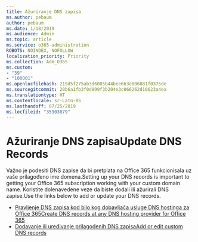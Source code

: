 ```yaml
---
title: Ažuriranje DNS zapisa
ms.author: pebaum
author: pebaum
ms.date: 1/18/2019
ms.audience: Admin
ms.topic: article
ms.service: o365-administration
ROBOTS: NOINDEX, NOFOLLOW
localization_priority: Priority
ms.collection: Adm_O365
ms.custom:
- "39"
- "100001"
ms.openlocfilehash: 219d5f275ab3d6085b44bee663e006881f0375de
ms.sourcegitcommit: 20b6a1fb3f0d899f3b204e3c066262d10623a4ea
ms.translationtype: HT
ms.contentlocale: sr-Latn-RS
ms.lasthandoff: 07/25/2019
ms.locfileid: "35903879"
---
```

# <a name="update-dns-records"></a><span data-ttu-id="bc72e-102">Ažuriranje DNS zapisa</span><span class="sxs-lookup"><span data-stu-id="bc72e-102">Update DNS Records</span></span>

<span data-ttu-id="bc72e-103">Važno je podesiti DNS zapise da bi pretplata na Office 365 funkcionisala uz vaše prilagođeno ime domena.</span><span class="sxs-lookup"><span data-stu-id="bc72e-103">Setting up your DNS records is important to getting your Office 365 subscription working with your custom domain name.</span></span> <span data-ttu-id="bc72e-104">Koristite dolenavedene veze da biste dodali ili ažurirali DNS zapise.</span><span class="sxs-lookup"><span data-stu-id="bc72e-104">Use the links below to add or update your DNS records.</span></span>
  
- [<span data-ttu-id="bc72e-105">Pravljenje DNS zapisa kod bilo kog dobavljača usluge DNS hostinga za Office 365</span><span class="sxs-lookup"><span data-stu-id="bc72e-105">Create DNS records at any DNS hosting provider for Office 365</span></span>](https://docs.microsoft.com/office365/admin/get-help-with-domains/create-dns-records-at-any-dns-hosting-provider)  
- [<span data-ttu-id="bc72e-106">Dodavanje ili uređivanje prilagođenih DNS zapisa</span><span class="sxs-lookup"><span data-stu-id="bc72e-106">Add or edit custom DNS records</span></span>](https://support.office.com/article/AF00A516-DD39-4EDA-AF3E-1EAF686C8DC9)